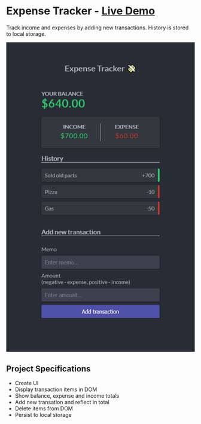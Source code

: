 # Expense Tracker - [Live Demo](https://rphase.github.io/justwebprojects/expense-tracker/)

Track income and expenses by adding new transactions. History is stored to local storage.

![Sample](../resource/expense-tracker.png)

## Project Specifications

- Create UI
- Display transaction items in DOM
- Show balance, expense and income totals
- Add new transation and reflect in total
- Delete items from DOM
- Persist to local storage
